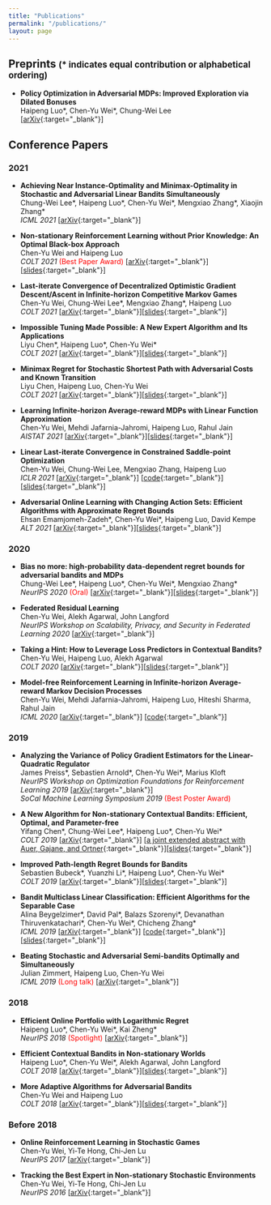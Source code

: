 ```yaml
---
title: "Publications"
permalink: "/publications/"
layout: page
---
```


## Preprints <span style="font-size: 17px;">(* indicates equal contribution or alphabetical ordering)</span>  

- **Policy Optimization in Adversarial MDPs:  Improved Exploration via Dilated Bonuses**  
Haipeng Luo\*, Chen-Yu Wei\*, Chung-Wei Lee  
[[arXiv](https://arxiv.org/abs/2107.08346){:target="_blank"}]

## Conference Papers

### 2021

- **Achieving Near Instance-Optimality and Minimax-Optimality in Stochastic and Adversarial Linear Bandits Simultaneously**  
Chung-Wei Lee\*, Haipeng Luo\*, Chen-Yu Wei\*, Mengxiao Zhang\*, Xiaojin Zhang\*  
*ICML 2021* 
[[arXiv](https://arxiv.org/abs/2102.05858){:target="_blank"}]

- **Non-stationary Reinforcement Learning without Prior Knowledge: An Optimal Black-box Approach**  
Chen-Yu Wei and Haipeng Luo  
*COLT 2021*  <span style="color:red">(Best Paper Award)</span> 
[[arXiv](https://arxiv.org/abs/2102.05406){:target="_blank"}][[slides](https://bahh723.github.io/document/non-stationary-rl.pdf){:target="_blank"}]

- **Last-iterate Convergence of Decentralized Optimistic Gradient Descent/Ascent in Infinite-horizon Competitive Markov Games**  
Chen-Yu Wei, Chung-Wei Lee\*, Mengxiao Zhang\*, Haipeng Luo  
*COLT 2021* 
[[arXiv](https://arxiv.org/abs/2102.04540){:target="_blank"}][[slides](https://bahh723.github.io/document/markov-game.pdf){:target="_blank"}]

- **Impossible Tuning Made Possible: A New Expert Algorithm and Its Applications**  
Liyu Chen\*, Haipeng Luo\*, Chen-Yu Wei\*  
*COLT 2021* 
[[arXiv](https://arxiv.org/abs/2102.01046){:target="_blank"}][[slides](https://bahh723.github.io/document/impossible-tuning.pdf){:target="_blank"}]

- **Minimax Regret for Stochastic Shortest Path with Adversarial Costs and Known Transition**  
Liyu Chen, Haipeng Luo, Chen-Yu Wei  
*COLT 2021* 
[[arXiv](https://arxiv.org/abs/2012.04053){:target="_blank"}][[slides](https://bahh723.github.io/document/assp.pdf){:target="_blank"}]

- **Learning Infinite-horizon Average-reward MDPs with Linear Function Approximation**  
Chen-Yu Wei, Mehdi Jafarnia-Jahromi, Haipeng Luo, Rahul Jain  
*AISTAT 2021* 
[[arXiv](https://arxiv.org/abs/2007.11849){:target="_blank"}][[slides](https://bahh723.github.io/document/average-reward-linear-mdp.pdf){:target="_blank"}]

- **Linear Last-iterate Convergence in Constrained Saddle-point Optimization**  
Chen-Yu Wei, Chung-Wei Lee, Mengxiao Zhang, Haipeng Luo  
*ICLR 2021* 
[[arXiv](https://arxiv.org/abs/2006.09517){:target="_blank"}] [[code](https://github.com/bahh723/OGDA-last-iterate){:target="_blank"}]
[[slides](https://bahh723.github.io/document/ogda-omwu.pdf){:target="_blank"}]

- **Adversarial Online Learning with Changing Action Sets: Efficient Algorithms with Approximate Regret Bounds**  
Ehsan Emamjomeh-Zadeh\*, Chen-Yu Wei\*, Haipeng Luo, David Kempe  
*ALT 2021* 
[[arXiv](https://arxiv.org/abs/2003.03490){:target="_blank"}][[slides](https://bahh723.github.io/document/sleeping.pdf){:target="_blank"}]

### 2020

- **Bias no more: high-probability data-dependent regret bounds for adversarial bandits and MDPs**  
Chung-Wei Lee\*, Haipeng Luo\*, Chen-Yu Wei\*, Mengxiao Zhang\*  
*NeurIPS 2020*  <span style="color:red">(Oral)</span> 
[[arXiv](https://arxiv.org/abs/2006.08040){:target="_blank"}][[slides](https://bahh723.github.io/document/bias-no-more.pdf){:target="_blank"}]

- **Federated Residual Learning**  
Chen-Yu Wei, Alekh Agarwal, John Langford  
*NeurIPS Workshop on Scalability, Privacy, and Security in Federated Learning 2020* 
[[arXiv](https://arxiv.org/abs/2003.12880){:target="_blank"}]

- **Taking a Hint: How to Leverage Loss Predictors in Contextual Bandits?**  
Chen-Yu Wei, Haipeng Luo, Alekh Agarwal  
*COLT 2020* 
[[arXiv](https://arxiv.org/abs/2003.01922){:target="_blank"}][[slides](https://bahh723.github.io/document/optimistic-cb.pdf){:target="_blank"}]

- **Model-free Reinforcement Learning in Infinite-horizon Average-reward Markov Decision Processes**  
Chen-Yu Wei, Mehdi Jafarnia-Jahromi, Haipeng Luo, Hiteshi Sharma, Rahul Jain  
*ICML 2020* 
[[arXiv](https://arxiv.org/abs/1910.07072){:target="_blank"}]
[[code](https://github.com/bahh723/model-free-rl-algos){:target="_blank"}]

### 2019

- **Analyzing the Variance of Policy Gradient Estimators for the Linear-Quadratic Regulator**  
James Preiss\*, Sebastien Arnold\*, Chen-Yu Wei\*, Marius Kloft  
*NeurIPS Workshop on Optimization Foundations for Reinforcement Learning 2019* [[arXiv](https://arxiv.org/abs/1910.01249){:target="_blank"}]  
*SoCal Machine Learning Symposium 2019* <span style="color:red">(Best Poster Award)</span> 

- **A New Algorithm for Non-stationary Contextual Bandits: Efficient, Optimal, and Parameter-free**  
Yifang Chen\*, Chung-Wei Lee\*, Haipeng Luo\*, Chen-Yu Wei\*  
*COLT 2019* 
[[arXiv](https://arxiv.org/abs/1902.00980){:target="_blank"}]
[[a joint extended abstract with Auer, Gajane, and Ortner](http://proceedings.mlr.press/v99/auer19b.html){:target="_blank"}][[slides](https://bahh723.github.io/document/ada-iltcb.pdf){:target="_blank"}]

- **Improved Path-length Regret Bounds for Bandits**  
Sebastien Bubeck\*, Yuanzhi Li\*, Haipeng Luo\*, Chen-Yu Wei\*  
*COLT 2019* 
[[arXiv](https://arxiv.org/abs/1901.10604){:target="_blank"}][[slides](https://bahh723.github.io/document/improved-path-length.pdf){:target="_blank"}]

- **Bandit Multiclass Linear Classification: Efficient Algorithms for the Separable Case**  
Alina Beygelzimer\*, David Pal\*, Balazs Szorenyi\*, Devanathan Thiruvenkatachari\*, Chen-Yu Wei\*, Chicheng Zhang\*  
*ICML 2019* 
[[arXiv](https://arxiv.org/abs/1902.02244){:target="_blank"}]
[[code](https://github.com/bahh723/separable-bandit-classification){:target="_blank"}][[slides](https://bahh723.github.io/document/banditron.pdf){:target="_blank"}]

- **Beating Stochastic and Adversarial Semi-bandits Optimally and Simultaneously**  
Julian Zimmert, Haipeng Luo, Chen-Yu Wei  
*ICML 2019* <span style="color:red">(Long talk)</span> 
[[arXiv](https://arxiv.org/abs/1901.08779){:target="_blank"}]

### 2018

- **Efficient Online Portfolio with Logarithmic Regret**  
Haipeng Luo\*, Chen-Yu Wei\*, Kai Zheng\*  
*NeurIPS 2018* <span style="color:red">(Spotlight)</span> 
[[arXiv](https://arxiv.org/abs/1708.01799){:target="_blank"}]

- **Efficient Contextual Bandits in Non-stationary Worlds**  
Haipeng Luo\*, Chen-Yu Wei\*, Alekh Agarwal, John Langford  
*COLT 2018* 
[[arXiv](https://arxiv.org/abs/1708.01799){:target="_blank"}][[slides](https://bahh723.github.io/document/non-stationary-cb.pdf){:target="_blank"}]

- **More Adaptive Algorithms for Adversarial Bandits**  
Chen-Yu Wei and Haipeng Luo  
*COLT 2018* 
[[arXiv](https://arxiv.org/abs/1801.03265){:target="_blank"}][[slides](https://bahh723.github.io/document/more-adaptive.pdf){:target="_blank"}]

### Before 2018

- **Online Reinforcement Learning in Stochastic Games**  
Chen-Yu Wei, Yi-Te Hong, Chi-Jen Lu  
*NeurIPS 2017* 
[[arXiv](https://arxiv.org/abs/1712.00579){:target="_blank"}]

- **Tracking the Best Expert in Non-stationary Stochastic Environments**  
Chen-Yu Wei, Yi-Te Hong, Chi-Jen Lu  
*NeurIPS 2016* 
[[arXiv](https://arxiv.org/abs/1712.00578){:target="_blank"}]
